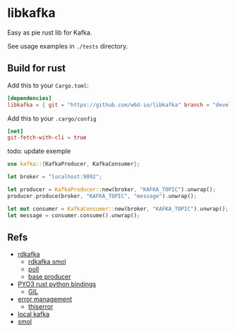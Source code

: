 # libkafka

Easy as pie rust lib for Kafka.

<!-- ![](./libkafka.jpg) -->

See usage examples in `./tests` directory.

## Build for rust

Add this to your `Cargo.toml`:

```toml
[dependencies]
libkafka = { git = "https://github.com/w6d-io/libkafka" branch = "develop"}
```

Add this to your `.cargo/config`

```toml
[net]
git-fetch-with-cli = true
```
todo: update exemple 
```rust
use kafka::{KafkaProducer, KafkaConsumer};

let broker = "localhost:9092";

let producer = KafkaProducer::new(broker, "KAFKA_TOPIC").unwrap();
producer.produce(broker, "KAFKA_TOPIC", "message").unwrap();

let mut consumer = KafkaConsumer::new(broker, "KAFKA_TOPIC").unwrap();
let message = consumer.consume().unwrap();
```
## Refs

* [rdkafka](https://github.com/fede1024/rust-rdkafka)
    * [rdkafka smol](https://github.com/fede1024/rust-rdkafka/blob/master/examples/smol_runtime.rs)
    * [poll](https://docs.rs/rdkafka/0.24.0/rdkafka/consumer/base_consumer/struct.BaseConsumer.html#method.poll)
    * [base producer](https://docs.rs/rdkafka/0.24.0/rdkafka/producer/base_producer/struct.BaseProducer.html)
* [PYO3 rust python bindings](https://github.com/PyO3/pyo3)
    * [GIL](https://pyo3.rs/v0.10.1/parallelism.html)
* [error management](https://nick.groenen.me/posts/rust-error-handling/)
    * [thiserror](https://github.com/dtolnay/thiserror)
* [local kafka](https://kafka.apache.org/quickstart)
* [smol](https://github.com/stjepang/smol)
